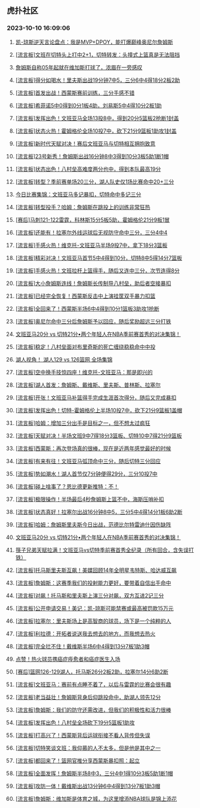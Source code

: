 ## 虎扑社区 
### 2023-10-10 16:09:06

1. [凯-琼斯逆天言论盘点：我是MVP+DPOY，能打爆巅峰奥尼尔詹姆斯](https://bbs.hupu.com/62415613.html)

2. [[流言板]文班在切特头上打中2+1，切特转发：头撞式上篮真是无法阻挡](https://bbs.hupu.com/62413369.html)

3. [詹姆斯自称05年起就在维加斯打球了，浓眉在一旁感叹](https://bbs.hupu.com/62413548.html)

4. [[流言板]得分如喝水！里夫斯出战19分钟7中5，三分6中4得18分2板2助](https://bbs.hupu.com/62412581.html)

5. [[流言板]首发出战！西蒙斯赛前训练，三分手感不错](https://bbs.hupu.com/62408219.html)

6. [[流言板]希菲诺5中0得到0分1板4助，刘易斯5中4得10分2板1助](https://bbs.hupu.com/62412622.html)

7. [[流言板]发挥出色！文班亚马全场13投8中，得到20分5篮板2抢断1封盖](https://bbs.hupu.com/62411008.html)

8. [[流言板]状态火热！霍姆格伦全场10投7中，砍下21分9篮板1助攻1封盖](https://bbs.hupu.com/62410992.html)

9. [[流言板]新时代天赋对决！赛后文班亚马与切特相互拥抱致意](https://bbs.hupu.com/62411610.html)

10. [[流言板]23号新秀！詹姆斯出战16分钟8中3得到10分3板5助1断1帽](https://bbs.hupu.com/62412568.html)

11. [[流言板]状态出色！八村垒高难度两分也中，得到本队最高19分](https://bbs.hupu.com/62411622.html)

12. [[流言板]转型？季前赛单场20三分，湖人队史仅1场比赛命中20+三分](https://bbs.hupu.com/62413346.html)

13. [今日比赛集锦：文班亚马多记暴扣，切特命中多记三分](https://bbs.hupu.com/62411718.html)

14. [[流言板]转型投手？哈姆：詹姆斯在跳投上的训练非常狂热](https://bbs.hupu.com/62413714.html)

15. [[赛后]马刺121-122雷霆，科林斯15分5板5助，霍姆格伦21分9板1冒](https://bbs.hupu.com/62410974.html)

16. [[流言板]还能有！拉塞尔外线运球后无视防守命中三分，三分4中4](https://bbs.hupu.com/62409812.html)

17. [[流言板]手感火热！维克托-文班亚马半场9投7中，拿下18分3篮板](https://bbs.hupu.com/62409570.html)

18. [[流言板]精彩对决！文班亚马首节5中4得到10分，切特8中5得14分7篮板](https://bbs.hupu.com/62408825.html)

19. [[流言板]手感火热！文班拉杆上篮得手，随后又连中三分，次节连得8分](https://bbs.hupu.com/62409245.html)

20. [[流言板]大小詹姆斯连线！詹姆斯长传制导八村垒，助后者空接暴扣](https://bbs.hupu.com/62410774.html)

21. [[流言板]已经完全恢复！西蒙斯反击中上演挂筐双手暴力扣篮](https://bbs.hupu.com/62410370.html)

22. [[流言板]全回来了！西蒙斯半场6中4得到10分1篮板3助攻1抢断](https://bbs.hupu.com/62411029.html)

23. [[流言板]奥尼尔命中三分后詹姆斯予以回应，随后奖励超远三分打铁](https://bbs.hupu.com/62410079.html)

24. [文班亚马20分 vs 切特21分•两个年轻人在NBA季前赛首秀的对决集锦！](https://bbs.hupu.com/62410889.html)

25. [[流言板]稳定！八村垒面对布里奇斯的死亡缠绕稳稳命中中投](https://bbs.hupu.com/62410515.html)

26. [湖人视角！   湖人129 vs 126篮网  全场集锦](https://bbs.hupu.com/62413040.html)

27. [[流言板]空中换手技惊四座！维克托-文班亚马：那是即兴的](https://bbs.hupu.com/62411955.html)

28. [[流言板]湖人首发：詹姆斯、戴维斯、里夫斯、普林斯、拉塞尔](https://bbs.hupu.com/62408425.html)

29. [[流言板]开张！文班亚马补篮得手完成生涯首次得分，随后又完成暴扣](https://bbs.hupu.com/62408434.html)

30. [[流言板]发挥出色！切特-霍姆格伦上半场10投7中，砍下21分9篮板1盖帽](https://bbs.hupu.com/62409557.html)

31. [[流言板]哈姆：增加三分出手是目标之一，但不想太过疯狂](https://bbs.hupu.com/62413126.html)

32. [[流言板]天赋对决！半场文班9中7得18分3篮板、切特10中7得21分9篮板](https://bbs.hupu.com/62410448.html)

33. [[流言板]西蒙斯：再次登场真的很棒，现在是近两年感觉最好的时候](https://bbs.hupu.com/62415062.html)

34. [[流言板]有来有往！文班亚马弧顶命中三分，随后切特三分回应](https://bbs.hupu.com/62409188.html)

35. [[流言板]势如潮水！湖人首节仅7分钟便得29分，三分10投7中](https://bbs.hupu.com/62409867.html)

36. [[流言板]碰上啥事了？恩比德更新推特：不！](https://bbs.hupu.com/62409368.html)

37. [[流言板]极限操作！半场最后4秒詹姆斯上篮不中，海斯压哨补扣](https://bbs.hupu.com/62410850.html)

38. [[流言板]状态真好！拉塞尔出战16分钟8中5，三分5中4得14分1板6助2断](https://bbs.hupu.com/62412578.html)

39. [[流言板]哈姆：詹姆斯里夫斯今日出战，范德比尔特雷迪什因伤缺阵](https://bbs.hupu.com/62407679.html)

40. [文班亚马20分 vs 切特21分•两个年轻人在NBA季前赛首秀的对决集锦！](https://bbs.hupu.com/62410854.html)

41. [筷子兄弟天赋拉满！文班亚马vs切特季前赛首秀全纪录（所有回合，含失误打铁）](https://bbs.hupu.com/62411876.html)

42. [[流言板]托马斯里夫斯互飙！美媒回顾14年全明星韦特斯、哈达威互飙](https://bbs.hupu.com/62414485.html)

43. [[流言板]詹姆斯：这赛季我们的投射能力更好，要带着自信出手命中](https://bbs.hupu.com/62413926.html)

44. [[流言板]对飙！托马斯和里夫斯上演三分对飙，双方互进2记三分](https://bbs.hupu.com/62411563.html)

45. [[流言板]公开申请交易！美记：凯-琼斯可能禁赛或最高被罚款15万元](https://bbs.hupu.com/62407286.html)

46. [[流言板]拉塞尔：里夫斯场上是高智商的球员，场下是一个纯粹的人](https://bbs.hupu.com/62413046.html)

47. [[流言板]利拉德：开拓者说送我去想去的地方，而我想去热火](https://bbs.hupu.com/62408550.html)

48. [[流言板]完全拦不住！戴维斯半场6中4得到13分7板1助3帽](https://bbs.hupu.com/62410943.html)

49. [点赞！热火球员携癌症痊愈者和癌症医生入场](https://bbs.hupu.com/62414472.html)

50. [[赛后]篮网126-129湖人，托马斯26分2板2助，拉塞尔14分6助2断](https://bbs.hupu.com/62412509.html)

51. [[流言板]文班亚马：赛前有点睡不着了，以后与雷霆的比赛会很有趣](https://bbs.hupu.com/62415477.html)

52. [[流言板]老当益壮！詹姆斯背身后仰跳投命中，助湖人领先12分](https://bbs.hupu.com/62410337.html)

53. [[流言板]詹姆斯：我们的防守还需改进，但我们的积极性和活力很棒](https://bbs.hupu.com/62414305.html)

54. [[流言板]发挥出色！八村垒全场砍下19分5篮板1助攻](https://bbs.hupu.com/62412552.html)

55. [[流言板]打高兴了！西蒙斯背后运球衔接不看人背传但失误](https://bbs.hupu.com/62410491.html)

56. [[流言板]切特笑谈文班：我仰慕的人不太多，但是他是其中之一](https://bbs.hupu.com/62412089.html)

57. [[流言板]都回来了！篮网官推分享西蒙斯暴扣照：起立](https://bbs.hupu.com/62410862.html)

58. [[流言板]全面发挥！詹姆斯半场8中3，三分4中1得10分3板5助1断1帽](https://bbs.hupu.com/62410966.html)

59. [[流言板]攻防一体！戴维斯出战13分钟6中4得到13分7板1助3帽](https://bbs.hupu.com/62412574.html)

60. [[流言板]詹姆斯：维加斯是体育之城，为这里增添NBA球队是锦上添花](https://bbs.hupu.com/62415022.html)

